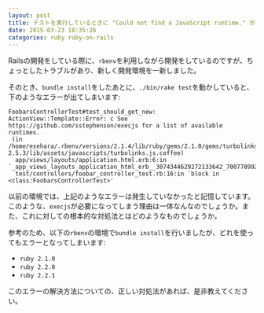 ```yaml
---
layout: post
title: テストを実行しているときに "Could not find a JavaScript runtime." が出てしまう場合の対処法について
date: 2015-03-23 18:35:26
categories: ruby ruby-on-rails
---
```

<!-- {% raw %} -->
<p>Railsの開発をしている際に、<code>rbenv</code>を利用しながら開発をしているのですが、ちょっとしたトラブルがあり、新しく開発環境を一新しました。</p>

<p>そのとき、<code>bundle install</code>をしたあとに、<code>./bin/rake test</code>を動かしていると、下のようなエラーが出てしまいます:</p>

<pre><code>FoobarsControllerTest#test_should_get_new:
ActionView::Template::Error: c See https://github.com/sstephenson/execjs for a list of available runtimes.
 (in /home/esehara/.rbenv/versions/2.1.4/lib/ruby/gems/2.1.0/gems/turbolinks-2.5.3/lib/assets/javascripts/turbolinks.js.coffee)
  app/views/layouts/application.html.erb:6:in `_app_views_layouts_application_html_erb__3074344629272133642_70077899278000'
  test/controllers/foobar_controller_test.rb:16:in `block in &lt;class:FoobarsControllerTest&gt;'
</code></pre>

<p>以前の環境では、上記のようなエラーは発生していなかったと記憶しています。このような、<code>execjs</code>が必要になってしまう理由は一体なんなのでしょうか。また、これに対しての根本的な対処法とはどのようなものでしょうか。</p>

<p>参考のため、以下の<code>rbenv</code>の環境で<code>bundle install</code>を行いましたが、どれを使ってもエラーとなってしまいます:</p>

<ul>
<li><code>ruby 2.1.0</code></li>
<li><code>ruby 2.2.0</code></li>
<li><code>ruby 2.2.1</code></li>
</ul>

<p>このエラーの解決方法についての、正しい対処法があれば、是非教えてください。</p>
<!-- {% endraw %} -->
